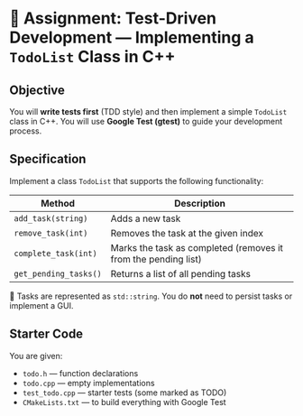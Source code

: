 # 📝 Assignment: Test-Driven Development — Implementing a `TodoList` Class in C++

## Objective

You will **write tests first** (TDD style) and then implement a simple
`TodoList` class in C++. You will use **Google Test (gtest)** to guide your
development process.


## Specification

Implement a class `TodoList` that supports the following functionality:

| Method               | Description                                                   |
|----------------------|---------------------------------------------------------------|
| `add_task(string)`   | Adds a new task                                               |
| `remove_task(int)`   | Removes the task at the given index                           |
| `complete_task(int)` | Marks the task as completed (removes it from the pending list)|
| `get_pending_tasks()`| Returns a list of all pending tasks                           |

📌 Tasks are represented as `std::string`. You do **not** need to persist tasks or implement a GUI.


## Starter Code

You are given:

- `todo.h` — function declarations
- `todo.cpp` — empty implementations
- `test_todo.cpp` — starter tests (some marked as TODO)
- `CMakeLists.txt` — to build everything with Google Test

